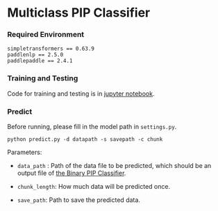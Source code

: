 # Multiclass PIP Classifier

### Required Environment
```
simpletransformers == 0.63.9
paddlenlp == 2.5.0
paddlepaddle == 2.4.1
```

### Training and Testing

Code for training and testing is in [jupyter notebook]().

### Predict
Before running, please fill in the model path in `settings.py`.
```
python predict.py -d datapath -s savepath -c chunk
```

Parameters:
- `data_path` : Path of the data file to be predicted, which should be an output file of [the Binary PIP Classifier](../../PIP_Hunter/Binary_PIP_Classifier/).

- `chunk_length`: How much data will be predicted once.

- `save_path`: Path to save the predicted data.
